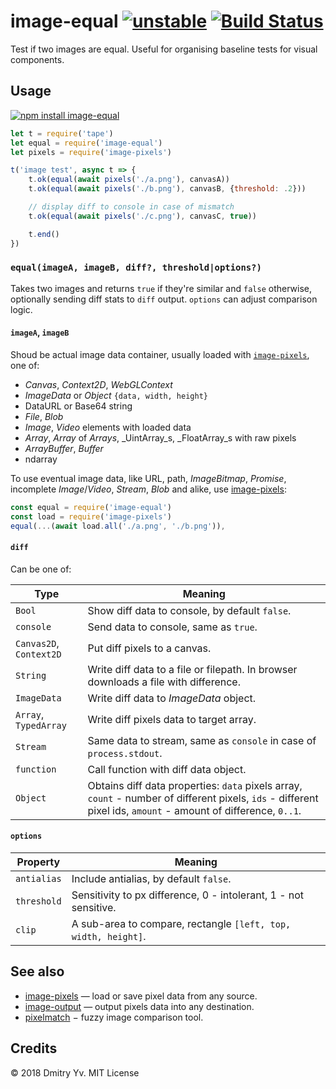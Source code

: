 # image-equal [![unstable](https://img.shields.io/badge/stability-unstable-green.svg)](http://github.com/badges/stability-badges) [![Build Status](https://img.shields.io/travis/dy/image-equal.svg)](https://travis-ci.org/dy/image-equal)

Test if two images are equal. Useful for organising baseline tests for visual components.

## Usage

[![npm install image-equal](https://nodei.co/npm/image-equal.png?mini=true)](https://npmjs.org/package/image-equal/)

```js
let t = require('tape')
let equal = require('image-equal')
let pixels = require('image-pixels')

t('image test', async t => {
	t.ok(equal(await pixels('./a.png'), canvasA))
	t.ok(equal(await pixels('./b.png'), canvasB, {threshold: .2}))

	// display diff to console in case of mismatch
	t.ok(equal(await pixels('./c.png'), canvasC, true))

	t.end()
})
```

### `equal(imageA, imageB, diff?, threshold|options?)`

Takes two images and returns `true` if they're similar and `false` otherwise, optionally sending diff stats to `diff` output. `options` can adjust comparison logic.

#### `imageA`, `imageB`

Shoud be actual image data container, usually loaded with [`image-pixels`](https://ghub.io/image-pixels), one of:

* _Canvas_, _Context2D_, _WebGLContext_
* _ImageData_ or _Object_ `{data, width, height}`
* DataURL or Base64 string
* _File_, _Blob_
* _Image_, _Video_ elements with loaded data
* _Array_, _Array_ of _Arrays_, _UintArray_s, _FloatArray_s with raw pixels
* _ArrayBuffer_, _Buffer_
* ndarray

To use eventual image data, like URL, path, _ImageBitmap_, _Promise_, incomplete _Image_/_Video_, _Stream_, _Blob_ and alike, use [image-pixels](https://ghub.io/image-pixels):

```js
const equal = require('image-equal')
const load = require('image-pixels')
equal(...(await load.all('./a.png', './b.png')),
```

#### `diff`

Can be one of:

Type | Meaning
---|---
`Bool` | Show diff data to console, by default `false`.
`console` | Send data to console, same as `true`.
`Canvas2D`, `Context2D` | Put diff pixels to a canvas.
`String` | Write diff data to a file or filepath. In browser downloads a file with difference.
`ImageData` | Write diff data to _ImageData_ object.
`Array`, `TypedArray` | Write diff pixels data to target array.
`Stream` | Same data to stream, same as `console` in case of `process.stdout`.
`function` | Call function with diff data object.
`Object` | Obtains diff data properties: `data` pixels array, `count` - number of different pixels, `ids` - different pixel ids, `amount` - amount of difference, `0..1`.

#### `options`

Property | Meaning
---|---
`antialias` | Include antialias, by default `false`.
`threshold` | Sensitivity to px difference, 0 - intolerant, 1 - not sensitive.
`clip` | A sub-area to compare, rectangle `[left, top, width, height]`.

## See also

* [image-pixels](https://ghub.io/image-pixels) — load or save pixel data from any source.
* [image-output](https://ghub.io/image-output) — output pixels data into any destination.
* [pixelmatch](https://ghub.io/pixelmatch) − fuzzy image comparison tool.

## Credits

© 2018 Dmitry Yv. MIT License
